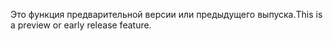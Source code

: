 <span data-ttu-id="1136c-101">Это функция предварительной версии или предыдущего выпуска.</span><span class="sxs-lookup"><span data-stu-id="1136c-101">This is a preview or early release feature.</span></span>